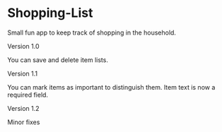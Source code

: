 # Shopping-List
Small fun app to keep track of shopping in the household.

Version 1.0

You can save and delete item lists.

Version 1.1

You can mark items as important to distinguish them.
Item text is now a required field.

Version 1.2

Minor fixes

